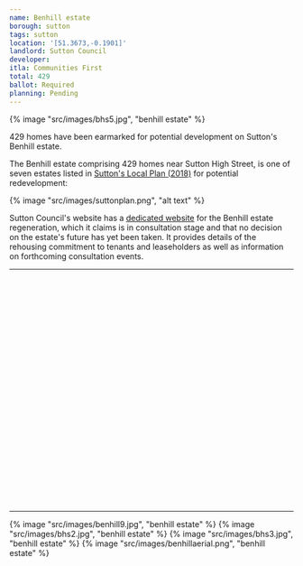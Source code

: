 ```yaml
---
name: Benhill estate 
borough: sutton
tags: sutton
location: '[51.3673,-0.1901]'
landlord: Sutton Council
developer:
itla: Communities First
total: 429
ballot: Required
planning: Pending
---
```

{% image "src/images/bhs5.jpg", "benhill estate" %}

429 homes have been earmarked for potential development on Sutton's Benhill estate.

The Benhill estate comprising 429 homes near Sutton High Street, is one of seven estates listed in [Sutton's Local Plan (2018)](https://drive.google.com/file/d/1MdX6GlaHDoBdG6CTsvjFaIuPtIa9id5O/view) for potential redevelopment:

{% image "src/images/suttonplan.png", "alt text" %}

Sutton Council's website has a [dedicated website](https://www.sutton.gov.uk/info/200502/housing_advice_and_options/1781/benhill_estate_regeneration/3) for the Benhill estate regeneration, which it claims is in consultation stage and that no decision on the estate's future has yet been taken. It provides details of the rehousing commitment to tenants and leaseholders as well as information on forthcoming consultation events.

---

<!------------THE CODE BELOW RENDERS THE MAP - DO NOT EDIT! ---------------------------->

<div id="map" style="width: 100%; height: 400px;"></div>

<script>
  var map = L.map('map').setView({{ location }}, 13);
  L.tileLayer('https://tile.openstreetmap.org/{z}/{x}/{y}.png', {
  maxZoom: 19,
attribution: '&copy; <a href="http://www.openstreetmap.org/copyright">OpenStreetMap</a>'
}).addTo(map);
var circle = L.circle({{ location }}, {
    color: 'red',
    fillColor: '#f03',
    fillOpacity: 0.5,
    radius: 500
}).addTo(map);
</script>

---

{% image "src/images/benhill9.jpg", "benhill estate" %}
{% image "src/images/bhs2.jpg", "benhill estate" %}
{% image "src/images/bhs3.jpg", "benhill estate" %}
{% image "src/images/benhillaerial.png", "benhill estate" %}